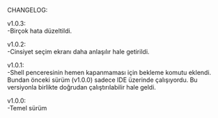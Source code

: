 CHANGELOG:  
  
v1.0.3:  
 -Birçok hata düzeltildi.  
  
v1.0.2:  
 -Cinsiyet seçim ekranı daha anlaşılır hale getirildi.  
  
v1.0.1:  
 -Shell penceresinin hemen kapanmaması için bekleme komutu eklendi. Bundan önceki sürüm (v1.0.0) sadece IDE üzerinde çalışıyordu. Bu versiyonla birlikte doğrudan çalıştırılabilir hale geldi.  
   
 v1.0.0:  
  -Temel sürüm
